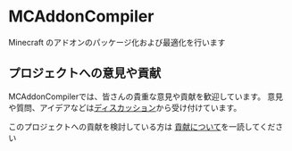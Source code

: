 # MCAddonCompiler
Minecraft のアドオンのパッケージ化および最適化を行います

## プロジェクトへの意見や貢献

MCAddonCompilerでは、皆さんの貴重な意見や貢献を歓迎しています。
意見や質問、アイデアなどは[ディスカッション](https://github.com/MC-Addon-JP-Community/MCAddonCompiler/discussions)から受け付けています。

このプロジェクトへの貢献を検討している方は
[貢献について](https://github.com/MC-Addon-JP-Community/MCAddonCompiler/blob/main/CONTRIBUTING.md)を一読してください

